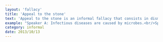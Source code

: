 ```yaml
---
layout: 'fallacy'
title: 'Appeal to the stone'
text: 'Appeal to the stone is an informal fallacy that consists in dismissing a statement as absurd without giving proof of its absurdity.'
example: "Speaker A: Infectious diseases are caused by microbes.<br/>Speaker B: What a ridiculous idea!<br/>Speaker A: How so?<br/>Speaker B: It's obviously ridiculous.<br/><br/>Speaker B gives no evidence or reasoning, and when pressed, claims that Speaker A's statement is inherently absurd, thus applying the fallacy."
category: informal
date: 2013/10/13
---
```

